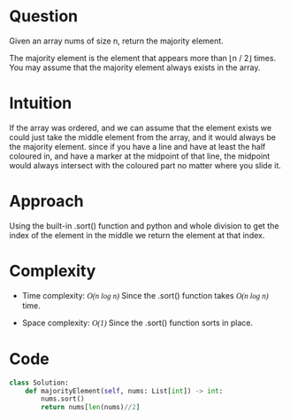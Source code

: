 # Question
Given an array nums of size n, return the majority element.

The majority element is the element that appears more than ⌊n / 2⌋ times. You may
assume that the majority element always exists in the array.

# Intuition
If the array was ordered, and we can assume that the element exists we could just
take the middle element from the array, and it would always be the majority element.
since if you have a line and have at least the half coloured in, and have a marker at
the midpoint of that line, the midpoint would always intersect with the coloured part
no matter where you slide it.

# Approach
Using the built-in .sort() function and python and whole division to get the index of
the element in the middle we return the element at that index.

# Complexity
- Time complexity:
<span style="font-family: cursive;">*O(n log n)*</span> Since the .sort() function takes <span style="font-family: cursive;">*O(n log n)*</span> time.

- Space complexity:
<span style="font-family: cursive;">*O(1)*</span> Since the .sort() function sorts in place.

# Code
```python
class Solution:
    def majorityElement(self, nums: List[int]) -> int:
        nums.sort()
        return nums[len(nums)//2]
```